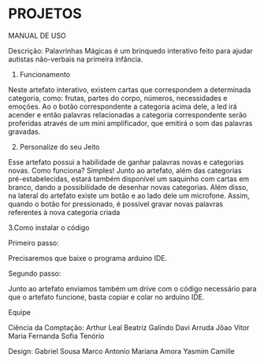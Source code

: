 # PROJETOS #

MANUAL DE USO

Descrição:
Palavrinhas Mágicas é um brinquedo interativo feito para ajudar autistas não-verbais na primeira infância.

1. Funcionamento

Neste artefato interativo, existem cartas que correspondem a determinada categoria, como: frutas, partes do corpo, números, necessidades e emoções. Ao o botão correspondente a categoria acima dele, a led irá acender e então palavras relacionadas a categoria correspondente serão proferidas através de um mini amplificador, que emitirá o som das palavras gravadas.

2. Personalize do seu Jeito

Esse artefato possui a habilidade de ganhar palavras novas e categorias novas. Como funciona? Simples! Junto ao artefato, além das categorias pré-estabelecidas, estará também disponível um saquinho com cartas em branco, dando a possibilidade de desenhar novas categorias. Além disso, na lateral do artefato existe um botão e ao lado dele um microfone. Assim, quando o botão for pressionado, é possível gravar novas palavras referentes à nova categoria criada

3.Como instalar o código

Primeiro passo:

Precisaremos que baixe o programa arduino IDE.

Segundo passo:
 
Junto ao artefato enviamos também um drive com o código necessário para que o artefato funcione, basta copiar e colar no arduino IDE.
  
Equipe

Ciência da Comptação:
Arthur Leal
Beatriz Galindo
Davi Arruda
Jõao Vitor
Maria Fernanda 
Sofia Tenório

Design:
Gabriel Sousa
Marco Antonio
Mariana Amora
Yasmim Camille

